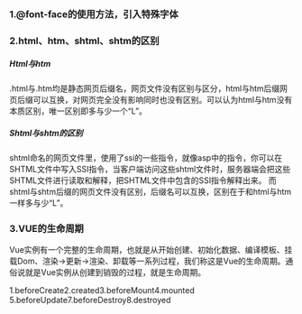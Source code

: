 <h3>1.@font-face的使用方法，引入特殊字体</h3>
<h3>2.html、htm、shtml、shtm的区别</h3>
<h5>Html与htm </h5>
<p>.html与.htm均是静态网页后缀名，网页文件没有区别与区分，html与htm后缀网页后缀可以互换，对网页完全没有影响同时也没有区别。可以认为html与htm没有本质区别，唯一区别即多与少一个“L”。</p>
<h5>Shtml与shtm的区别</h5>
<p>shtml命名的网页文件里，使用了ssi的一些指令，就像asp中的指令，你可以在SHTML文件中写入SSI指令，当客户端访问这些shtml文件时，服务器端会把这些SHTML文件进行读取和解释，把SHTML文件中包含的SSI指令解释出来。
而shtml与shtm后缀的网页文件没有区别，后缀名可以互换，区别在于和html与htm一样多与少“L”。</p>
<h3>3.VUE的生命周期</h3>
<p>Vue实例有一个完整的生命周期，也就是从开始创建、初始化数据、编译模板、挂载Dom、渲染→更新→渲染、卸载等一系列过程，我们称这是Vue的生命周期。通俗说就是Vue实例从创建到销毁的过程，就是生命周期。</p>
<p><span>1.beforeCreate</span><span>2.created</span><span>3.beforeMount</span><span>4.mounted</span>
  <span>5.beforeUpdate</span><span6.updated</span><span>7.beforeDestroy</span><span>8.destroyed</span>
</p>
